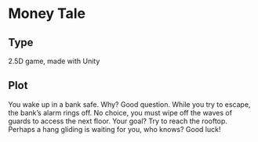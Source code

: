 # Money Tale
## Type
2.5D game, made with Unity
## Plot
You wake up in a bank safe. Why? Good question. While you try to escape, the bank’s alarm rings off. No choice, you must wipe off the waves of guards to access the next floor. Your goal? Try to reach the rooftop. Perhaps a hang gliding is waiting for you, who knows? Good luck!
